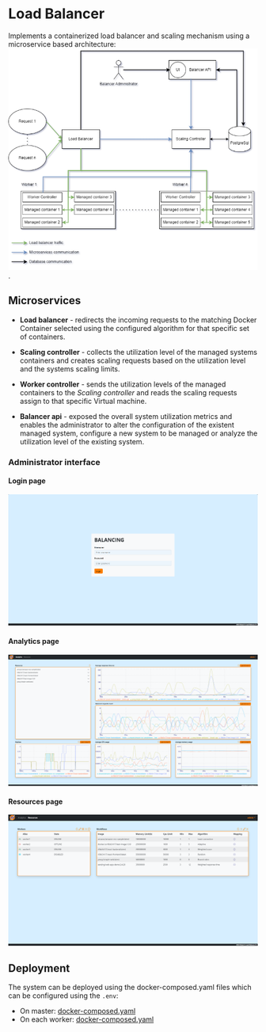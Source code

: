 # Load Balancer

Implements a containerized load balancer and scaling mechanism using a microservice based architecture:
![plot](./docs/system_architecture.png).

## Microservices

- **Load balancer** - redirects the incoming requests to the matching Docker Container selected using the 
configured algorithm for that specific set of containers.

- **Scaling controller** - collects the utilization level of the managed systems containers and creates scaling
requests based on the utilization level and the systems scaling limits.

- **Worker controller** - sends the utilization levels of the managed containers to the *Scaling controller* and
reads the scaling requests assign to that specific Virtual machine.

- **Balancer api** - exposed the overall system utilization metrics and enables the administrator to alter the
configuration of the existent managed system, configure a new system to be managed or analyze the utilization
level of the existing system.

### Administrator interface

#### Login page
![plot](./docs/screenshots/login-page.png)
#### Analytics page
![plot](./docs/screenshots/analytics-page.png)
#### Resources page
![plot](./docs/screenshots/resources-page.png)

## Deployment
The system can be deployed using the docker-composed.yaml files which can be configured using the ```.env```:
- On master: [docker-composed.yaml](./docker/master/docker-compose.yaml)
- On each worker: [docker-composed.yaml](./docker/worker/docker-compose.yaml)
